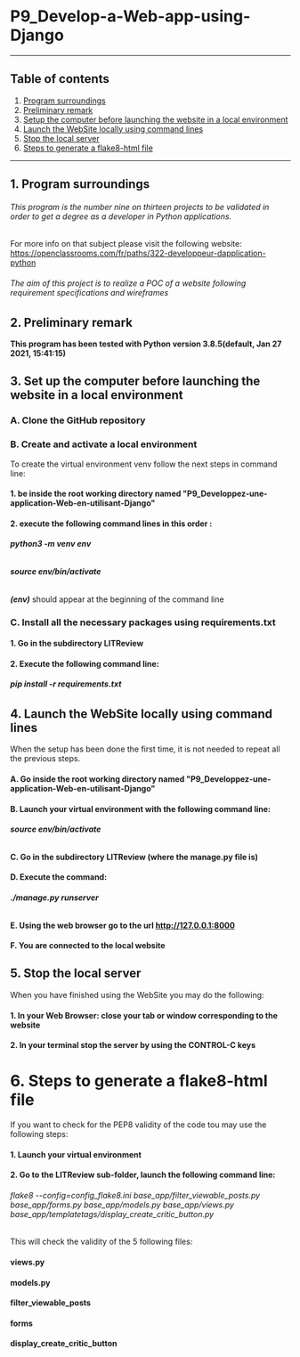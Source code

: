# P9_Develop-a-Web-app-using-Django

***
## Table of contents
1. [Program surroundings](#Program-surroundings)
2. [Preliminary remark](#Preliminary-remark)
3. [Setup the computer before launching the website in a local environment](#Setup-the-computer-before-launching-the-website-in-a-local-environment)
4. [Launch the WebSite locally  using command lines](#Launch-the-WebSite-locally-using-command-lines)
5. [Stop the local server](#Stop-the-local-server)
6. [Steps to generate a flake8-html file](#Steps-to-generate-a-flake8-html-file)
***


## 1. Program surroundings

###### This program is the number nine on thirteen projects to be validated in order to get a degree as a developer in Python applications.  

For more info on that subject please visit the following website:  
https://openclassrooms.com/fr/paths/322-developpeur-dapplication-python
  

###### The aim of this project is to realize a POC of a website following requirement specifications and wireframes

## 2. Preliminary remark
**This program has been tested with Python version 3.8.5(default, Jan 27 2021, 15:41:15)**     


## 3. Set up the computer before launching the website in a local environment

### A. Clone the GitHub repository

### B. Create and activate a local environment
To create the virtual environment venv follow the next steps in command line:   
#### 1. be inside the root working directory named "P9_Developpez-une-application-Web-en-utilisant-Django"   
#### 2. execute the following command lines in this order :      
###### **python3 -m venv env**  
###### **source env/bin/activate**

***(env)*** should appear at the beginning of the command line   

### C. Install all the necessary packages using requirements.txt  
#### 1. Go in the subdirectory LITReview
#### 2. Execute the following command line: 
###### **pip install -r requirements.txt**


## 4. Launch the WebSite locally  using command lines
When the setup has been done the first time, it is not needed to repeat all the previous steps.   
#### A. Go inside the root working directory named "P9_Developpez-une-application-Web-en-utilisant-Django"
#### B. Launch your virtual environment with the following command line:
###### **source env/bin/activate**   
#### C. Go in the subdirectory LITReview (where the manage.py file is)
#### D. Execute the command:
###### **./manage.py runserver**    
#### E. Using the web browser go to the url **http://127.0.0.1:8000**    
#### F. You are connected to the local website    

## 5. Stop the local server
When you have finished using the WebSite you may do the following:
#### 1. In your Web Browser: close your tab or window corresponding to the website
#### 2. In your terminal stop the server by using the CONTROL-C keys
   
# 6. Steps to generate a flake8-html file
If you want to check for the PEP8 validity of the code tou may use the following steps:    
#### 1. Launch your virtual environment  
#### 2. Go to the LITReview sub-folder, launch the following command line:   
###### flake8 --config=config_flake8.ini base_app/filter_viewable_posts.py base_app/forms.py base_app/models.py base_app/views.py base_app/templatetags/display_create_critic_button.py
This will check the validity of the 5 following files:
#### views.py
#### models.py
#### filter_viewable_posts
#### forms
#### display_create_critic_button
